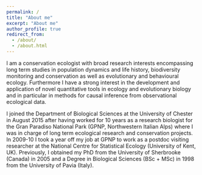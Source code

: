 ```yaml
---
permalink: /
title: "About me"
excerpt: "About me"
author_profile: true
redirect_from: 
  - /about/
  - /about.html
---
```


I am a conservation ecologist with broad research interests encompassing long term studies in population dynamics and life history, biodiversity monitoring and conservation as well as evolutionary and behavioural ecology. Furthermore I have a strong interest in the development and application of novel quantitative tools in ecology and evolutionary biology and in particular in methods for causal inference from observational ecological data. 
  
I joined the Department of Biological Sciences at the University of Chester in August 2015 after having worked for 10 years as a research biologist for the Gran Paradiso National Park (GPNP, Northwestern Italian Alps) where I was in charge of long term ecological research and conservation projects. In 2009-10 I took a year off my job at GPNP to work as a postdoc visiting researcher at the National Centre for Statistical Ecology (University of Kent, UK). Previously, I obtained my PhD from the University of Sherbrooke (Canada) in 2005 and a Degree in Biological Sciences (BSc + MSc) in 1998 from the University of Pavia (Italy). 
